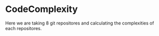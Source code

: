 # CodeComplexity
Here we are taking  8 git repositores and calculating the complexities of each repositores.
